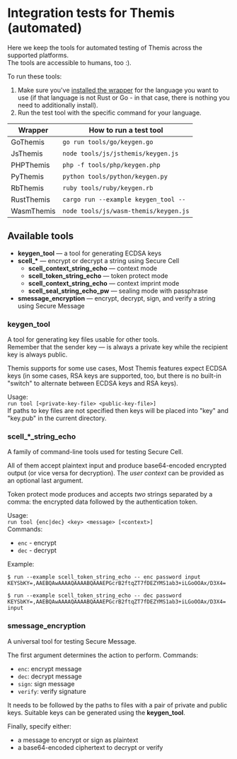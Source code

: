 # Integration tests for Themis (automated)

Here we keep the tools for automated testing of Themis
across the supported platforms.  
The tools are accessible to humans, too :).

To run these tools:
1. Make sure you've [installed the wrapper](https://docs.cossacklabs.com/pages/documentation-themis/#installing-themis-wrappers) for the language you want to use (if that language is not Rust or Go - in that case, there is nothing you need to additionally install).  
2. Run the test tool with the specific command for
your language.

| Wrapper    | How to run a test tool                |
| ---------- | ------------------------------------- |
| GoThemis   | `go run tools/go/keygen.go`           |
| JsThemis   | `node tools/js/jsthemis/keygen.js`    |
| PHPThemis  | `php -f tools/php/keygen.php`         |
| PyThemis   | `python tools/python/keygen.py`       |
| RbThemis   | `ruby tools/ruby/keygen.rb`           |
| RustThemis | `cargo run --example keygen_tool --`  |
| WasmThemis | `node tools/js/wasm-themis/keygen.js` |

## Available tools

- **keygen_tool** —
  a tool for generating ECDSA keys 
- <b>scell_*</b> —
  encrypt or decrypt a string using Secure Cell
  - **scell_context_string_echo** —
    context mode
  - **scell_token_string_echo** —
    token protect mode
  - **scell_context_string_echo** —
    context imprint mode
  - **scell_seal_string_echo_pw** — 
    sealing mode with passphrase
- **smessage_encryption** —
  encrypt, decrypt, sign, and verify a string using Secure Message


### keygen_tool

A tool for generating key files usable for other tools.  
Remember that the sender key — is always a private key while the recipient key is always public.

Themis supports  for some use cases,
Most Themis features expect ECDSA keys (in some cases, RSA keys are supported, too, but there is no built-in "switch" to alternate between ECDSA keys and RSA keys).

Usage:  
    `run tool [<private-key-file> <public-key-file>]`  
If paths to key files are not specified then keys will be placed into
"key" and "key.pub" in the current directory.

### scell_*_string_echo

A family of command-line tools used for testing Secure Cell.

All of them accept plaintext input and produce base64-encoded encrypted output
(or vice versa for decryption).
The _user context_ can be provided as an optional last argument.

Token protect mode produces and accepts _two_ strings separated by a comma:
the encrypted data followed by the authentication token. 

Usage:  
    `run tool {enc|dec} <key> <message> [<context>]`  
Commands:    
- `enc` - encrypt
- `dec` - decrypt

Example:

```
$ run --example scell_token_string_echo -- enc password input
KEYSbKY=,AAEBQAwAAAAQAAAABQAAAEPGcrB2ftqZT7fDEZYMS1ab3+iLGoOOAx/D3X4=

$ run --example scell_token_string_echo -- dec password KEYSbKY=,AAEBQAwAAAAQAAAABQAAAEPGcrB2ftqZT7fDEZYMS1ab3+iLGoOOAx/D3X4=
input
```


### smessage_encryption

A universal tool for testing Secure Message.

The first argument determines the action to perform. Commands:  

- `enc`: encrypt message  
- `dec`: decrypt message  
- `sign`: sign message  
- `verify`: verify signature  

It needs to be followed by the paths to files with a pair of private and public keys.
Suitable keys can be generated using the **keygen_tool**.

Finally, specify either:    
- a message to encrypt or sign as plaintext
- a base64-encoded ciphertext to decrypt or verify
